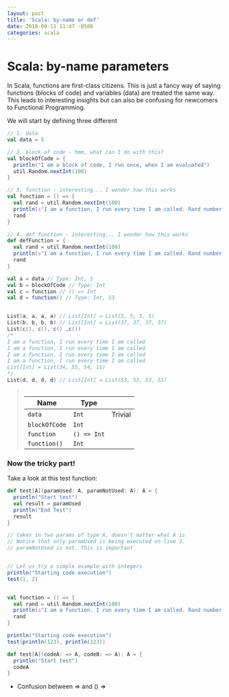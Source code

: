 ```yaml
---
layout: post
title: 'Scala: by-name or def'
date: 2018-09-11 11:47 -0500
categories: scala 
---
```


# Scala: by-name parameters



In Scala, functions are first-class citizens. This is just a fancy way of saying functions (blocks of code) and variables (data) are treated the same way. This leads to interesting insights but can also be confusing for newcomers to Functional Programming.



We will start by defining three different 

```scala
// 1. data
val data = 5
```

```scala
// 2. block of code - hmm, what can I do with this?
val blockOfCode = {
  println("I am a block of code, I run once, when I am evaluated")
  util.Random.nextInt(100)
}
```



```scala
// 3. function - interesting... I wonder how this works
val function = () => {
  val rand = util.Random.nextInt(100)
  println(s"I am a function, I run every time I am called. Rand number: $rand")
  rand
}
```



```scala
// 4. def function - interesting... I wonder how this works
def defFunction = {
  val rand = util.Random.nextInt(100)
  println(s"I am a function, I run every time I am called. Rand number: $rand")
  rand
}
```



```scala
val a = data // Type: Int, 5
val b = blockOfCode // Type: Int
val c = function // () => Int
val d = function() // Type: Int, 53


List(a, a, a, a) // List[Int] = List(5, 5, 5, 5)
List(b, b, b, b) // List[Int] = List(37, 37, 37, 37)
List(c(), c(), c() ,c()) 
/*
I am a function, I run every time I am called
I am a function, I run every time I am called
I am a function, I run every time I am called
I am a function, I run every time I am called
List[Int] = List(34, 55, 54, 11) 
*/
List(d, d, d, d) // List[Int] = List(53, 53, 53, 53)
```





>```scala
>
>```
>
>| Name          | Type        |         |
>| ------------- | ----------- | ------- |
>| `data`        | `Int`       | Trivial |
>| `blockOfCode` | `Int`       |         |
>| `function`    | `() => Int` |         |
>| `function()`  | `Int`       |         |
>
>



### Now the tricky part!

Take a look at this test function:



```scala
def test[A](paramUsed: A, paramNotUsed: A): A = {
  println("Start test")
  val result = paramUsed
  println("End Test")
  result
}

// takes in two params of type A, doesn't matter what A is
// Notice that only paramUsed is being executed on line 3.
// paramNotUsed is not. This is important


// Let us try a simple example with integers
println("Starting code execution")
test(1, 2)


val function = () => {
  val rand = util.Random.nextInt(100)
  println(s"I am a function. I run every time I am called. Rand number: $rand")
  rand
}

println("Starting code execution")
test(println(123), println(123)) 

```



```scala
def test[A](codeA: => A, codeB: => A): A = {
  println("Start test")
  codeA
}

```



- Confusion between => and () =>